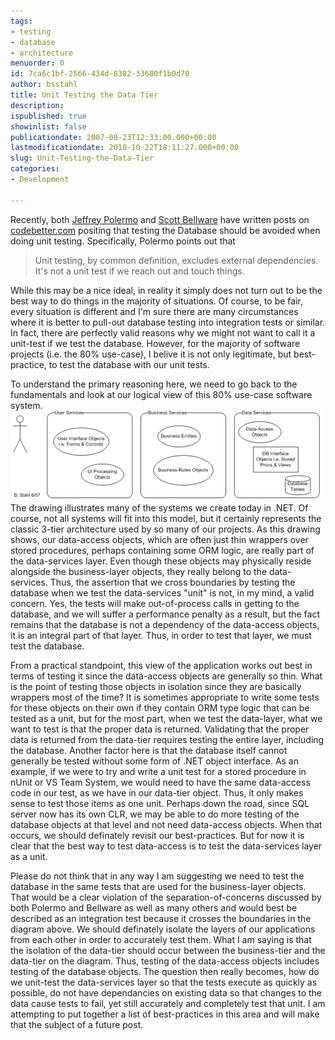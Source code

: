 ```yaml
---
tags:
- testing
- database
- architecture
menuorder: 0
id: 7ca6c1bf-2566-434d-8382-33680f1b0d70
author: bsstahl
title: Unit Testing the Data Tier
description: 
ispublished: true
showinlist: false
publicationdate: 2007-08-23T12:33:00.000+00:00
lastmodificationdate: 2010-10-22T18:11:27.000+00:00
slug: Unit-Testing-the-Data-Tier
categories:
- Development

---
```

Recently, both [Jeffrey Polermo](http://codebetter.com/blogs/jeffrey.palermo/archive/2007/06/28/levels-of-automated-testing-within-a-single-application.aspx) and [Scott Bellware](http://codebetter.com/blogs/scott.bellware/archive/2007/06/26/164754.aspx) have written posts on [codebetter.com](http://www.codebetter.com/) positing that testing the Database should be avoided when doing unit testing. Specifically, Polermo points out that


> Unit testing, by common definition, excludes external dependencies. It's not a unit test if we reach out and touch things.




While this may be a nice ideal, in reality it simply does not turn out to be the best way to do things in the majority of situations. Of course, to be fair, every situation is different and I'm sure there are many circumstances where it is better to pull-out database testing into integration tests or similar. In fact, there are perfectly valid reasons why we might not want to call it a unit-test if we test the database. However, for the majority of software projects (i.e. the 80% use-case), I belive it is not only legitimate, but best-practice, to test the database with our unit tests.

To understand the primary reasoning here, we need to go back to the fundamentals and look at our logical view of this 80% use-case software system.
![Logical View of a Typical 3-Tiered Software System](/images/SoftwareSystemLogicalView_small.png)
The drawing illustrates many of the systems we create today in .NET. Of course, not all systems will fit into this model, but it certainly represents the classic 3-tier architecture used by so many of our projects. As this drawing shows, our data-access objects, which are often just thin wrappers over stored procedures, perhaps containing some ORM logic, are really part of the data-services layer. Even though these objects may physically reside alongside the business-layer objects, they really belong to the data-services. Thus, the assertion that we cross boundaries by testing the database when we test the data-services "unit" is not, in my mind, a valid concern. Yes, the tests will make out-of-process calls in getting to the database, and we will suffer a performance penalty as a result, but the fact remains that the database is not a dependency of the data-access objects, it is an integral part of that layer. Thus, in order to test that layer, we must test the database.

From a practical standpoint, this view of the application works out best in terms of testing it since the data-access objects are generally so thin. What is the point of testing those objects in isolation since they are basically wrappers most of the time? It is sometimes appropriate to write some tests for these objects on their own if they contain ORM type logic that can be tested as a unit, but for the most part, when we test the data-layer, what we want to test is that the proper data is returned. Validating that the proper data is returned from the data-tier requires testing the entire layer, including the database. Another factor here is that the database itself cannot generally be tested without some form of .NET object interface. As an example, if we were to try and write a unit test for a stored procedure in nUnit or VS Team System, we would need to have the same data-access code in our test, as we have in our data-tier object. Thus, it only makes sense to test those items as one unit. Perhaps down the road, since SQL server now has its own CLR, we may be able to do more testing of the database objects at that level and not need data-access objects. When that occurs, we should definately revisit our best-practices. But for now it is clear that the best way to test data-access is to test the data-services layer as a unit.

Please do not think that in any way I am suggesting we need to test the database in the same tests that are used for the business-layer objects. That would be a clear violation of the separation-of-concerns discussed by both Polermo and Bellware as well as many others and would best be described as an integration test because it crosses the boundaries in the diagram above. We should definately isolate the layers of our applications from each other in order to accurately test them. What I am saying is that the isolation of the data-tier should occur between the business-tier and the data-tier on the diagram. Thus, testing of the data-access objects includes testing of the database objects. The question then really becomes, how do we unit-test the data-services layer so that the tests execute as quickly as possible, do not have dependancies on existing data so that changes to the data cause tests to fail, yet still accurately and completely test that unit. I am attempting to put together a list of best-practices in this area and will make that the subject of a future post.
